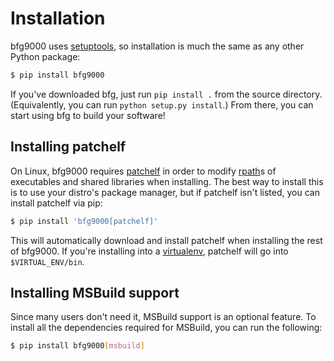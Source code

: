 # Installation

bfg9000 uses [setuptools](https://pythonhosted.org/setuptools/), so installation
is much the same as any other Python package:

```sh
$ pip install bfg9000
```

If you've downloaded bfg, just run `pip install .` from the source directory.
(Equivalently, you can run `python setup.py install`.) From there, you can start
using bfg to build your software!

## Installing patchelf

On Linux, bfg9000 requires [patchelf](https://nixos.org/patchelf.html) in order
to modify [rpath](https://en.wikipedia.org/wiki/Rpath)s of executables and
shared libraries when installing. The best way to install this is to use your
distro's package manager, but if patchelf isn't listed, you can install patchelf
via pip:

```sh
$ pip install 'bfg9000[patchelf]'
```

This will automatically download and install patchelf when installing the rest
of bfg9000. If you're installing into a
[virtualenv](https://virtualenv.readthedocs.org/en/latest/), patchelf
will go into `$VIRTUAL_ENV/bin`.

## Installing MSBuild support

Since many users don't need it, MSBuild support is an optional feature. To
install all the dependencies required for MSBuild, you can run the following:

```sh
$ pip install bfg9000[msbuild]
```
